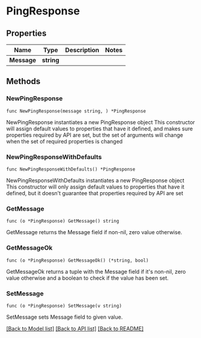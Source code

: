 # PingResponse

## Properties

Name | Type | Description | Notes
------------ | ------------- | ------------- | -------------
**Message** | **string** |  | 

## Methods

### NewPingResponse

`func NewPingResponse(message string, ) *PingResponse`

NewPingResponse instantiates a new PingResponse object
This constructor will assign default values to properties that have it defined,
and makes sure properties required by API are set, but the set of arguments
will change when the set of required properties is changed

### NewPingResponseWithDefaults

`func NewPingResponseWithDefaults() *PingResponse`

NewPingResponseWithDefaults instantiates a new PingResponse object
This constructor will only assign default values to properties that have it defined,
but it doesn't guarantee that properties required by API are set

### GetMessage

`func (o *PingResponse) GetMessage() string`

GetMessage returns the Message field if non-nil, zero value otherwise.

### GetMessageOk

`func (o *PingResponse) GetMessageOk() (*string, bool)`

GetMessageOk returns a tuple with the Message field if it's non-nil, zero value otherwise
and a boolean to check if the value has been set.

### SetMessage

`func (o *PingResponse) SetMessage(v string)`

SetMessage sets Message field to given value.



[[Back to Model list]](../README.md#documentation-for-models) [[Back to API list]](../README.md#documentation-for-api-endpoints) [[Back to README]](../README.md)



